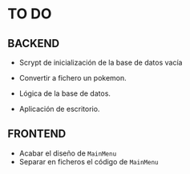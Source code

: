 # TO DO
## BACKEND
+ Scrypt de inicialización de la base de datos vacía

+ Convertir a fichero un pokemon.
+ Lógica de la base de datos.
+ Aplicación de escritorio.

## FRONTEND
+ Acabar el diseño de `MainMenu`
+ Separar en ficheros el código de `MainMenu`

